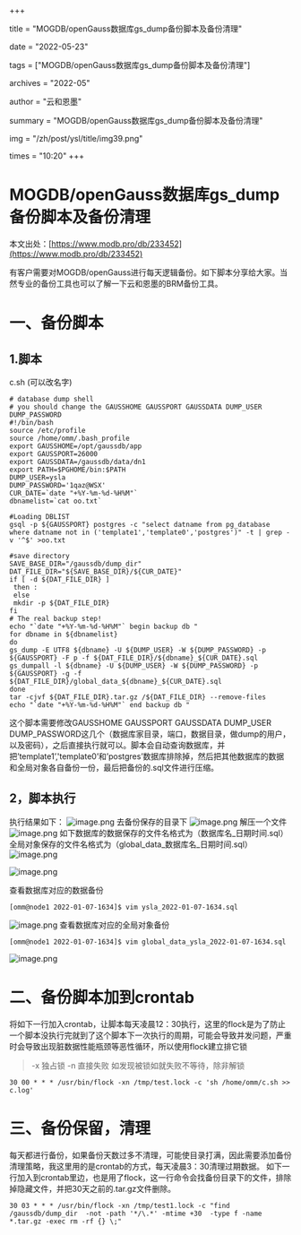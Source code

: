 +++

title = "MOGDB/openGauss数据库gs_dump备份脚本及备份清理" 

date = "2022-05-23" 

tags = ["MOGDB/openGauss数据库gs_dump备份脚本及备份清理"] 

archives = "2022-05" 

author = "云和恩墨" 

summary = "MOGDB/openGauss数据库gs_dump备份脚本及备份清理"

img = "/zh/post/ysl/title/img39.png" 

times = "10:20"
+++

# MOGDB/openGauss数据库gs_dump备份脚本及备份清理

本文出处：[https://www.modb.pro/db/233452](https://www.modb.pro/db/233452)

有客户需要对MOGDB/openGauss进行每天逻辑备份。如下脚本分享给大家。当然专业的备份工具也可以了解一下云和恩墨的BRM备份工具。

# 一、备份脚本

## 1.脚本

c.sh (可以改名字)

```
# database dump shell
# you should change the GAUSSHOME GAUSSPORT GAUSSDATA DUMP_USER DUMP_PASSWORD
#!/bin/bash
source /etc/profile
source /home/omm/.bash_profile
export GAUSSHOME=/opt/gaussdb/app
export GAUSSPORT=26000
export GAUSSDATA=/gaussdb/data/dn1
export PATH=$PGHOME/bin:$PATH
DUMP_USER=ysla
DUMP_PASSWORD='1qaz@WSX'
CUR_DATE=`date "+%Y-%m-%d-%H%M"`
dbnamelist=`cat oo.txt`

#Loading DBLIST
gsql -p ${GAUSSPORT} postgres -c "select datname from pg_database where datname not in ('template1','template0','postgres')" -t | grep -v '^$' >oo.txt

#save directory
SAVE_BASE_DIR="/gaussdb/dump_dir"
DAT_FILE_DIR="${SAVE_BASE_DIR}/${CUR_DATE}"
if [ -d ${DAT_FILE_DIR} ]
 then :
 else
 mkdir -p ${DAT_FILE_DIR}
fi
# The real backup step!
echo "`date "+%Y-%m-%d-%H%M"` begin backup db "
for dbname in ${dbnamelist}
do
gs_dump -E UTF8 ${dbname} -U ${DUMP_USER} -W ${DUMP_PASSWORD} -p ${GAUSSPORT} -F p -f ${DAT_FILE_DIR}/${dbname}_${CUR_DATE}.sql
gs_dumpall -l ${dbname} -U ${DUMP_USER} -W ${DUMP_PASSWORD} -p ${GAUSSPORT} -g -f ${DAT_FILE_DIR}/global_data_${dbname}_${CUR_DATE}.sql
done
tar -cjvf ${DAT_FILE_DIR}.tar.gz /${DAT_FILE_DIR} --remove-files
echo "`date "+%Y-%m-%d-%H%M"` end backup db "

```

这个脚本需要修改GAUSSHOME GAUSSPORT GAUSSDATA DUMP_USER DUMP_PASSWORD这几个（数据库家目录，端口，数据目录，做dump的用户，以及密码），之后直接执行就可以。脚本会自动查询数据库，并把’template1’,'template0’和’postgres’数据库排除掉，然后把其他数据库的数据和全局对象各自备份一份，最后把备份的.sql文件进行压缩。

## 2，脚本执行

执行结果如下：
![image.png](./figures/20220107-39368262-8b82-4c5d-973d-c268dab99042.png)
去备份保存的目录下
![image.png](./figures/20220107-154aa7ec-6a24-41aa-8fe4-0eee137d0982.png)
解压一个文件
![image.png](./figures/20220107-2073c9b3-0749-4d3d-a577-cf9467225d37.png)
如下数据库的数据保存的文件名格式为（数据库名_日期时间.sql）
全局对象保存的文件名格式为（global_data_数据库名_日期时间.sql）
![image.png](./figures/20220107-6c96183e-8ed2-4eac-840d-6de2b6c9e746.png)



 ![image.png](./figures/20220107-62164f26-2335-4465-ad23-47148ecae8a1.png)

查看数据库对应的数据备份

```
[omm@node1 2022-01-07-1634]$ vim ysla_2022-01-07-1634.sql 
```

![image.png](./figures/20220107-ee45e332-8e56-4b07-a765-b1e5ce6df6b9.png)
查看数据库对应的全局对象备份

```
[omm@node1 2022-01-07-1634]$ vim global_data_ysla_2022-01-07-1634.sql 
```

![image.png](./figures/20220107-7b9036fd-66fb-44ff-9ad6-61a878d5940b.png)

# 二、备份脚本加到crontab

将如下一行加入crontab，让脚本每天凌晨12：30执行，这里的flock是为了防止一个脚本没执行完就到了这个脚本下一次执行的周期，可能会导致并发问题，严重时会导致出现脏数据性能瓶颈等恶性循环，所以使用flock建立排它锁

> -x 独占锁 -n 直接失败 如发现被锁如就失败不等待，除非解锁

```
30 00 * * * /usr/bin/flock -xn /tmp/test.lock -c 'sh /home/omm/c.sh >> c.log' 
```

# 三、备份保留，清理

每天都进行备份，如果备份天数过多不清理，可能使目录打满，因此需要添加备份清理策略，我这里用的是crontab的方式，每天凌晨3：30清理过期数据。
如下一行加入到crontab里边，也是用了flock，这一行命令会找备份目录下的文件，排除掉隐藏文件，并把30天之前的.tar.gz文件删除。

```
30 03 * * * /usr/bin/flock -xn /tmp/test1.lock -c "find /gaussdb/dump_dir  -not -path '*/\.*' -mtime +30  -type f -name *.tar.gz -exec rm -rf {} \;"
```
